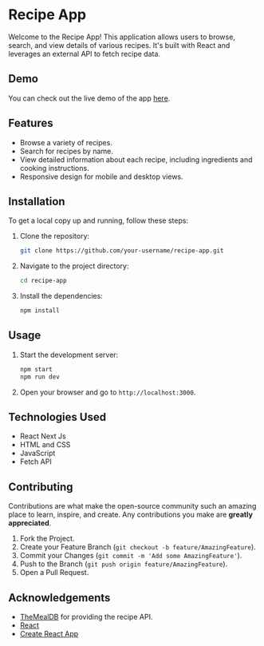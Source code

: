 # Recipe App

Welcome to the Recipe App! This application allows users to browse, search, and view details of various recipes. It's built with React and leverages an external API to fetch recipe data.


## Demo

You can check out the live demo of the app [here](https://foodrecipapp.netlify.app/).


## Features

- Browse a variety of recipes.
- Search for recipes by name.
- View detailed information about each recipe, including ingredients and cooking instructions.
- Responsive design for mobile and desktop views.

## Installation

To get a local copy up and running, follow these steps:

1. Clone the repository:
    ```sh
    git clone https://github.com/your-username/recipe-app.git
    ```
2. Navigate to the project directory:
    ```sh
    cd recipe-app
    ```
3. Install the dependencies:
    ```sh
    npm install
    ```

## Usage

1. Start the development server:
    ```sh
    npm start
    npm run dev
    ```
2. Open your browser and go to `http://localhost:3000`.

## Technologies Used

- React Next Js
- HTML and CSS
- JavaScript
- Fetch API



## Contributing

Contributions are what make the open-source community such an amazing place to learn, inspire, and create. Any contributions you make are **greatly appreciated**.

1. Fork the Project.
2. Create your Feature Branch (`git checkout -b feature/AmazingFeature`).
3. Commit your Changes (`git commit -m 'Add some AmazingFeature'`).
4. Push to the Branch (`git push origin feature/AmazingFeature`).
5. Open a Pull Request.



## Acknowledgements

- [TheMealDB](foodrecipapp.netlify.app) for providing the recipe API.
- [React](https://reactjs.org/)
- [Create React App](https://create-react-app.dev/)

